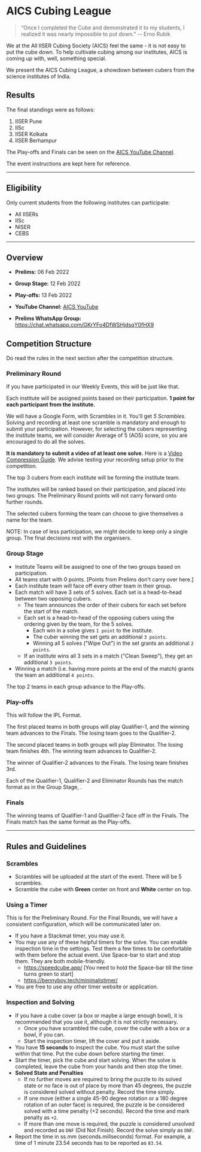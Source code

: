# AICS Cubing League

> “Once I completed the Cube and demonstrated it to my students, I realized it was nearly impossible to put down.”
> -- Erno Rubik

We at the All IISER Cubing Society (AICS) feel the same - it is not easy to put the cube down. To help cultivate cubing among our institutes, AICS is coming up with, well, something special. 

We present the AICS Cubing League, a showdown between cubers from the science institutes of India.

## Results

The final standings were as follows:

1. IISER Pune
2. IISc
3. IISER Kolkata
4. IISER Berhampur

The Play-offs and Finals can be seen on the [AICS YouTube Channel](https://youtube.com/channel/UCXOIh4FS48Dwy3BC9_FhprA).


The event instructions are kept here for reference.

---


## Eligibility 

Only current students from the following institutes can participate:

- All IISERs
- IISc
- NISER
- CEBS

---

## Overview

- **Prelims:** 06 Feb 2022
- **Group Stage:** 12 Feb 2022
- **Play-offs:** 13 Feb 2022

- **YouTube Channel:** [AICS YouTube](https://youtube.com/channel/UCXOIh4FS48Dwy3BC9_FhprA)
- **Prelims WhatsApp Group:** https://chat.whatsapp.com/GKrYFo4DfWSHjdsqY0fHX9


## Competition Structure

Do read the rules in the next section after the competition structure.

### Preliminary Round

If you have participated in our Weekly Events, this will be just like that.

Each institute will be assigned points based on their participation. **1 point for each participant from the institute.**

We will have a Google Form, with Scrambles in it. You'll get *5 Scrambles*. Solving and recording at least one scramble is mandatory and enough to submit your participation. However, for selecting the cubers representing the institute teams, we will consider Average of 5 (AO5) score, so you are encouraged to do all the solves.

**It is mandatory to submit a video of at least one solve.** Here is a [Video Compression Guide](/compression). We advise testing your recording setup prior to the competition.


The top 3 cubers from each institute will be forming the institute team.

The institutes will be ranked based on their participation, and placed into two groups. The Preliminary Round points will not carry forward onto further rounds. 

The selected cubers forming the team can choose to give themselves a name for the team.

NOTE: In case of less participation, we might decide to keep only a single group. The final decisions rest with the organisers.

### Group Stage

- Institute Teams will be assigned to one of the two groups based on participation.
- All teams start with 0 points. [Points from Prelims don't carry over here.]
- Each institute team will face off every other team in their group.
- Each match will have 3 sets of 5 solves. Each set is a head-to-head between two opposing cubers.
  - The team announces the order of their cubers for each set before the start of the match.
  - Each set is a head-to-head of the opposing cubers using the ordering given by the team, for the 5 solves.
    - Each win in a solve gives `1 point` to the institute.
    - The cuber winning the set gets an additional `3 points`.
    - Winning all 5 solves ("Wipe Out") in the set grants an additional `2 points`.
  - If an institute wins all 3 sets in a match ("Clean Sweep"), they get an additional `3 points`.
- Winning a match (i.e. having more points at the end of the match) grants the team an additional `4 points`.

The top 2 teams in each group advance to the Play-offs.

### Play-offs

This will follow the IPL Format.

The first placed teams in both groups will play Qualifier-1, and the winning team advances to the Finals. The losing team goes to the Qualifier-2.

The second placed teams in both groups will play Eliminator. The losing team finishes 4th. The winning team advances to Qualifier-2.

The winner of Qualifier-2 advances to the Finals. The losing team finishes 3rd.

Each of the Qualifier-1, Qualifier-2 and Eliminator Rounds has the match format as in the Group Stage, .

### Finals

The winning teams of Qualifier-1 and Qualifier-2 face off in the Finals. The Finals match has the same format as the Play-offs.

---


## Rules and Guidelines

### Scrambles

- Scrambles will be uploaded at the start of the event. There will be 5 scrambles.
- Scramble the cube with **Green** center on front and **White** center on top. 

### Using a Timer

This is for the Preliminary Round. For the Final Rounds, we will have a consistent configuration, which will be communicated later on.

- If you have a Stackmat timer, you may use it.
- You may use any of these helpful timers for the solve. You can enable inspection time in the settings. Test them a few times to be comfortable with them before the actual event. Use Space-bar to start and stop them. They are both mobile-friendly.
  - https://speedcube.app/ [You need to hold the Space-bar till the time turns green to start]
  - https://bennyboy.tech/minimalistimer/
- You are free to use any other timer website or application. 


### Inspection and Solving

- If you have a cube cover (a box or maybe a large enough bowl), it is recommended that you use it, although it is not strictly necessary.
  - Once you have scrambled the cube, cover the cube with a box or a bowl, if you can.
  - Start the inspection timer, lift the cover and put it aside. 
- You have **15 seconds** to inspect the cube. You must start the solve within that time. Put the cube down before starting the timer.
- Start the timer, pick the cube and start solving. When the solve is completed, leave the cube from your hands and then stop the timer.
- **Solved State and Penalties**
  - If no further moves are required to bring the puzzle to its solved state or no face is out of place by more than 45 degrees, the puzzle is considered solved without penalty. Record the time simply.
  - If one move (either a single 45-90 degree rotation or a 180 degree rotation of an outer face) is required, the puzzle is be considered solved with a time penalty (+2 seconds). Record the time and mark penalty as `+2`.
  - If more than one move is required, the puzzle is considered unsolved and recorded as `DNF` (Did Not Finish). Record the solve simply as `DNF`.
- Report the time in ss.mm (seconds.millseconds) format. For example, a time of 1 minute 23.54 seconds has to be reported as `83.54`.

